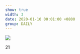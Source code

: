 ```yaml
---
show: true
width: 3
date: 2020-01-10 00:01:00 +0800
group: DAILY
---
```

<div>
  <img data-src="/assets/images/etc/daily2.png" class="lazy w-100 rounded-top" src="{{ '/assets/images/empty_300x200.png' | relative_url }}">
  <div class="card-body">
    <p class="card-text">
      21
    </p>
  </div>
</div>
